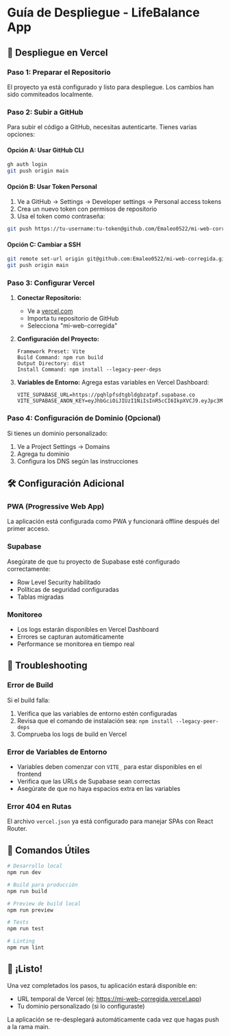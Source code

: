 # Guía de Despliegue - LifeBalance App

## 🚀 Despliegue en Vercel

### Paso 1: Preparar el Repositorio

El proyecto ya está configurado y listo para despliegue. Los cambios han sido commiteados localmente.

### Paso 2: Subir a GitHub

Para subir el código a GitHub, necesitas autenticarte. Tienes varias opciones:

#### Opción A: Usar GitHub CLI
```bash
gh auth login
git push origin main
```

#### Opción B: Usar Token Personal
1. Ve a GitHub → Settings → Developer settings → Personal access tokens
2. Crea un nuevo token con permisos de repositorio
3. Usa el token como contraseña:
```bash
git push https://tu-username:tu-token@github.com/Emaleo0522/mi-web-corregida.git main
```

#### Opción C: Cambiar a SSH
```bash
git remote set-url origin git@github.com:Emaleo0522/mi-web-corregida.git
git push origin main
```

### Paso 3: Configurar Vercel

1. **Conectar Repositorio:**
   - Ve a [vercel.com](https://vercel.com)
   - Importa tu repositorio de GitHub
   - Selecciona "mi-web-corregida"

2. **Configuración del Proyecto:**
   ```
   Framework Preset: Vite
   Build Command: npm run build
   Output Directory: dist
   Install Command: npm install --legacy-peer-deps
   ```

3. **Variables de Entorno:**
   Agrega estas variables en Vercel Dashboard:
   ```
   VITE_SUPABASE_URL=https://pqhlpfsdtgbldgbzatpf.supabase.co
   VITE_SUPABASE_ANON_KEY=eyJhbGciOiJIUzI1NiIsInR5cCI6IkpXVCJ9.eyJpc3MiOiJzdXBhYmFzZSIsInJlZiI6InBxaGxwZnNkdGdibGRnYnphdHBmIiwicm9sZSI6ImFub24iLCJpYXQiOjE3NTAxMTI3NTksImV4cCI6MjA2NTY4ODc1OX0.enCSf9CBaqiX27caocl6b88AT6cBGO5b30ayEzNISzY
   ```

### Paso 4: Configuración de Dominio (Opcional)

Si tienes un dominio personalizado:
1. Ve a Project Settings → Domains
2. Agrega tu dominio
3. Configura los DNS según las instrucciones

## 🛠️ Configuración Adicional

### PWA (Progressive Web App)
La aplicación está configurada como PWA y funcionará offline después del primer acceso.

### Supabase
Asegúrate de que tu proyecto de Supabase esté configurado correctamente:
- Row Level Security habilitado
- Políticas de seguridad configuradas
- Tablas migradas

### Monitoreo
- Los logs estarán disponibles en Vercel Dashboard
- Errores se capturan automáticamente
- Performance se monitorea en tiempo real

## 🔧 Troubleshooting

### Error de Build
Si el build falla:
1. Verifica que las variables de entorno estén configuradas
2. Revisa que el comando de instalación sea: `npm install --legacy-peer-deps`
3. Comprueba los logs de build en Vercel

### Error de Variables de Entorno
- Variables deben comenzar con `VITE_` para estar disponibles en el frontend
- Verifica que las URLs de Supabase sean correctas
- Asegúrate de que no haya espacios extra en las variables

### Error 404 en Rutas
El archivo `vercel.json` ya está configurado para manejar SPAs con React Router.

## 📝 Comandos Útiles

```bash
# Desarrollo local
npm run dev

# Build para producción
npm run build

# Preview de build local
npm run preview

# Tests
npm run test

# Linting
npm run lint
```

## 🚀 ¡Listo!

Una vez completados los pasos, tu aplicación estará disponible en:
- URL temporal de Vercel (ej: https://mi-web-corregida.vercel.app)
- Tu dominio personalizado (si lo configuraste)

La aplicación se re-desplegará automáticamente cada vez que hagas push a la rama main.